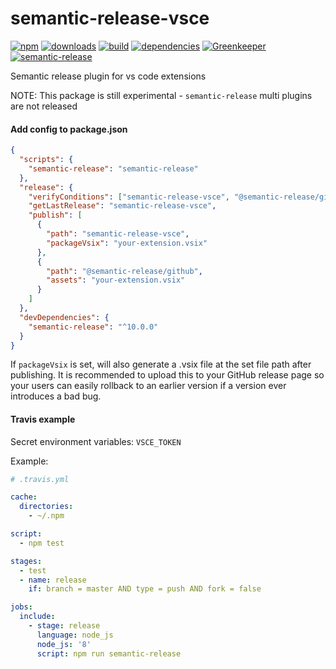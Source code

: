 # semantic-release-vsce

[![npm](https://img.shields.io/npm/v/semantic-release-vsce.svg)](https://www.npmjs.com/package/semantic-release-vsce)
[![downloads](https://img.shields.io/npm/dt/semantic-release-vsce.svg)](https://www.npmjs.com/package/semantic-release-vsce)
[![build](https://travis-ci.org/raix/semantic-release-vsce.svg?branch=master)](https://travis-ci.org/raix/semantic-release-vsce)
[![dependencies](https://david-dm.org/raix/semantic-release-vsce/status.svg)](https://david-dm.org/raix/semantic-release-vsce)
[![Greenkeeper](https://badges.greenkeeper.io/raix/semantic-release-vsce.svg)](https://greenkeeper.io/)
[![semantic-release](https://img.shields.io/badge/%20%20%F0%9F%93%A6%F0%9F%9A%80-semantic--release-e10079.svg)](https://github.com/semantic-release/semantic-release)

Semantic release plugin for vs code extensions

NOTE: This package is still experimental - `semantic-release` multi plugins are not released

#### Add config to package.json

```json
{
  "scripts": {
    "semantic-release": "semantic-release"
  },
  "release": {
    "verifyConditions": ["semantic-release-vsce", "@semantic-release/github"],
    "getLastRelease": "semantic-release-vsce",
    "publish": [
      {
        "path": "semantic-release-vsce",
        "packageVsix": "your-extension.vsix"
      },
      {
        "path": "@semantic-release/github",
        "assets": "your-extension.vsix"
      }
    ]
  },
  "devDependencies": {
    "semantic-release": "^10.0.0"
  }
}
```

If `packageVsix` is set, will also generate a .vsix file at the set file path after publishing.
It is recommended to upload this to your GitHub release page so your users can easily rollback to an earlier version if a version ever introduces a bad bug. 

#### Travis example

Secret environment variables: `VSCE_TOKEN`

Example:

```yaml
# .travis.yml

cache:
  directories:
    - ~/.npm

script:
  - npm test

stages:
  - test
  - name: release
    if: branch = master AND type = push AND fork = false

jobs:
  include:
    - stage: release
      language: node_js
      node_js: '8'
      script: npm run semantic-release
```
